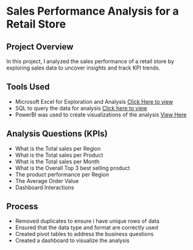 # Sales Performance Analysis for a Retail Store



## Project Overview
In this project, I analyzed the sales performance of a retail store by exploring sales data to uncover insights and track KPI trends.


## Tools Used
- Microsoft Excel for Exploration and Analysis [Click Here to view](https://universityoflagos-my.sharepoint.com/:x:/g/personal/210904532_live_unilag_edu_ng/ER1gFM69MpBFpvkJ1RF-AYIBAGRjTR1xy_OyawFDWyy8VA?e=wqBFC6)
-  SQL to query the data for analysis [Click here to view](https://github.com/IBK-20/LITA_Capstone_Project_SalesData/blob/36f9e646869b9894b66f09fced6c0bc1238001c6/sales_data_queries.sql)
- PowerBI was used to create visualizations of the analysis [View Here](https://github.com/IBK-20/LITA_Capstone_Project_SalesData/blob/96b1604f4d7a9e5e757c36062e0a7c9d3cae2069/Sales%20Performance%20Dashboard)


## Analysis Questions (KPIs)
- What is the Total sales per Region
- What is the Total sales per Product
- What is the Total sales per Month
- What is the Overall Top 3 best selling product
- The product performance per Region
- The Average Order Value
- Dashboard Interactions


## Process
- Removed duplicates to ensure i have unique rows of data
- Ensured that the data type and format are correctly used
- Created pivot tables to address the business questions
- Created a dashboard to visualize the analysis


